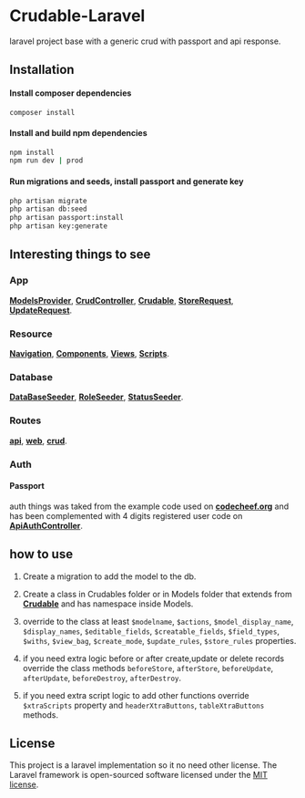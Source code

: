 # Crudable-Laravel

laravel project base with a generic crud with passport and api response.

## Installation
#### Install composer dependencies
```bash
composer install
```
#### Install and build npm dependencies
```bash
npm install
npm run dev | prod
```
#### Run migrations and seeds, install passport and generate key
```bash
php artisan migrate
php artisan db:seed
php artisan passport:install
php artisan key:generate
```

## Interesting things to see 
### App

 **[ModelsProvider](https://github.com/Jnsasv/Crudable-Laravel/blob/master/app/Providers/ModelsProvider.php)**, 
 **[CrudController](https://github.com/Jnsasv/Crudable-Laravel/blob/master/app/Http/Controllers/CrudController.php)**, 
 **[Crudable](https://github.com/Jnsasv/Crudable-Laravel/blob/master/app/Models/Crudable.php)**, 
**[StoreRequest](https://github.com/Jnsasv/Crudable-Laravel/blob/master/app/Http/Requests/StoreRequest.php)**, 
**[UpdateRequest](https://github.com/Jnsasv/Crudable-Laravel/blob/master/app/Http/Requests/UpdateRequest.php)**.

### Resource
 **[Navigation](https://github.com/Jnsasv/Crudable-Laravel/blob/master/resources/views/layouts/navigation.blade.php)**, 
 **[Components](https://github.com/Jnsasv/Crudable-Laravel/tree/master/resources/views/components)**, 
 **[Views](https://github.com/Jnsasv/Crudable-Laravel/tree/master/resources/views/crud)**, 
 **[Scripts](https://github.com/Jnsasv/Crudable-Laravel/blob/master/resources/js/crud.js)**.

### Database
 **[DataBaseSeeder](https://github.com/Jnsasv/Crudable-Laravel/blob/master/database/seeders/DatabaseSeeder.php)**, 
 **[RoleSeeder](https://github.com/Jnsasv/Crudable-Laravel/blob/master/database/seeders/RoleSeeder.php)**, 
 **[StatusSeeder](https://github.com/Jnsasv/Crudable-Laravel/blob/master/database/seeders/StatusSeeder.php)**.

### Routes
 **[api](https://github.com/Jnsasv/Crudable-Laravel/blob/master/routes/api.php)**, 
 **[web](https://github.com/Jnsasv/Crudable-Laravel/blob/master/routes/web.php)**, 
 **[crud](https://github.com/Jnsasv/Crudable-Laravel/blob/master/routes/crud.php)**.

### Auth
#### Passport
 auth things was taked from the example code used on  **[codecheef.org](https://www.codecheef.org/article/laravel-9-rest-api-authentication-with-passport-example)** and has been complemented with 4 digits registered user code on **[ApiAuthController](https://github.com/Jnsasv/Crudable-Laravel/blob/master/app/Http/Controllers/ApiAuthController.php)**.

## how to use

1.  Create a migration to add the model to the db.

2.  Create a class in Crudables folder or in Models folder that extends from  **[Crudable](https://github.com/Jnsasv/Crudable-Laravel/blob/master/app/Models/Crudable.php)** and has namespace inside Models.

3. override to the class  at least `$modelname`, `$actions`, `$model_display_name`, `$display_names`, `$editable_fields`, `$creatable_fields`, `$field_types`, `$withs`, `$view_bag`, `$create_mode`, `$update_rules`, `$store_rules` properties.

4. if you need extra logic before or after create,update or delete records override the class methods `beforeStore`, `afterStore`, `beforeUpdate`, `afterUpdate`, `beforeDestroy`, `afterDestroy`.

5. if you need extra script logic to add other functions override 
`$xtraScripts` property and `headerXtraButtons`, `tableXtraButtons` methods.

## License
This project is a laravel implementation so it no need other license.
The Laravel framework is open-sourced software licensed under the [MIT license](https://opensource.org/licenses/MIT).
